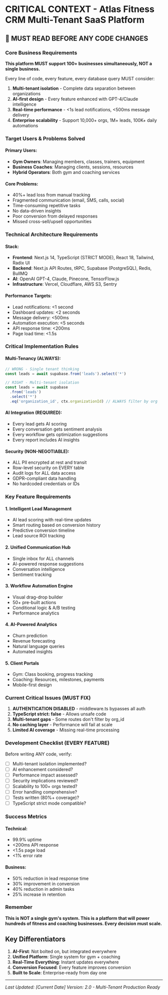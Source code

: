 # CRITICAL CONTEXT - Atlas Fitness CRM Multi-Tenant SaaS Platform

## 🚨 MUST READ BEFORE ANY CODE CHANGES

### Core Business Requirements
**This platform MUST support 100+ businesses simultaneously, NOT a single business.**

Every line of code, every feature, every database query MUST consider:
1. **Multi-tenant isolation** - Complete data separation between organizations
2. **AI-first design** - Every feature enhanced with GPT-4/Claude intelligence
3. **Real-time performance** - <1s lead notifications, <500ms message delivery
4. **Enterprise scalability** - Support 10,000+ orgs, 1M+ leads, 100K+ daily automations

### Target Users & Problems Solved

#### Primary Users:
- **Gym Owners**: Managing members, classes, trainers, equipment
- **Business Coaches**: Managing clients, sessions, resources  
- **Hybrid Operators**: Both gym and coaching services

#### Core Problems:
- 40%+ lead loss from manual tracking
- Fragmented communication (email, SMS, calls, social)
- Time-consuming repetitive tasks
- No data-driven insights
- Poor conversion from delayed responses
- Missed cross-sell/upsell opportunities

### Technical Architecture Requirements

#### Stack:
- **Frontend**: Next.js 14, TypeScript (STRICT MODE), React 18, Tailwind, Radix UI
- **Backend**: Next.js API Routes, tRPC, Supabase (PostgreSQL), Redis, BullMQ
- **AI**: OpenAI GPT-4, Claude, Pinecone, TensorFlow.js
- **Infrastructure**: Vercel, Cloudflare, AWS S3, Sentry

#### Performance Targets:
- Lead notifications: <1 second
- Dashboard updates: <2 seconds  
- Message delivery: <500ms
- Automation execution: <5 seconds
- API response time: <200ms
- Page load time: <1.5s

### Critical Implementation Rules

#### Multi-Tenancy (ALWAYS):
```typescript
// WRONG - Single tenant thinking
const leads = await supabase.from('leads').select('*')

// RIGHT - Multi-tenant isolation
const leads = await supabase
  .from('leads')
  .select('*')
  .eq('organization_id', ctx.organizationId) // ALWAYS filter by org
```

#### AI Integration (REQUIRED):
- Every lead gets AI scoring
- Every conversation gets sentiment analysis
- Every workflow gets optimization suggestions
- Every report includes AI insights

#### Security (NON-NEGOTIABLE):
- ALL PII encrypted at rest and transit
- Row-level security on EVERY table
- Audit logs for ALL data access
- GDPR-compliant data handling
- No hardcoded credentials or IDs

### Key Feature Requirements

#### 1. Intelligent Lead Management
- AI lead scoring with real-time updates
- Smart routing based on conversion history
- Predictive conversion timeline
- Lead source ROI tracking

#### 2. Unified Communication Hub  
- Single inbox for ALL channels
- AI-powered response suggestions
- Conversation intelligence
- Sentiment tracking

#### 3. Workflow Automation Engine
- Visual drag-drop builder
- 50+ pre-built actions
- Conditional logic & A/B testing
- Performance analytics

#### 4. AI-Powered Analytics
- Churn prediction
- Revenue forecasting
- Natural language queries
- Automated insights

#### 5. Client Portals
- Gym: Class booking, progress tracking
- Coaching: Resources, milestones, payments
- Mobile-first design

### Current Critical Issues (MUST FIX)

1. **AUTHENTICATION DISABLED** - middleware.ts bypasses all auth
2. **TypeScript strict: false** - Allows unsafe code
3. **Multi-tenant gaps** - Some routes don't filter by org_id
4. **No caching layer** - Performance will fail at scale
5. **Limited AI coverage** - Missing real-time processing

### Development Checklist (EVERY FEATURE)

Before writing ANY code, verify:
- [ ] Multi-tenant isolation implemented?
- [ ] AI enhancement considered?
- [ ] Performance impact assessed?
- [ ] Security implications reviewed?
- [ ] Scalability to 100+ orgs tested?
- [ ] Error handling comprehensive?
- [ ] Tests written (80%+ coverage)?
- [ ] TypeScript strict mode compatible?

### Success Metrics

#### Technical:
- 99.9% uptime
- <200ms API response
- <1.5s page load
- <1% error rate

#### Business:
- 50% reduction in lead response time
- 30% improvement in conversion
- 40% reduction in admin tasks
- 25% increase in retention

### Remember
**This is NOT a single gym's system. This is a platform that will power hundreds of fitness and coaching businesses. Every decision must scale.**

## Key Differentiators
1. **AI-First**: Not bolted on, but integrated everywhere
2. **Unified Platform**: Single system for gym + coaching
3. **Real-Time Everything**: Instant updates everywhere
4. **Conversion Focused**: Every feature improves conversion
5. **Built to Scale**: Enterprise-ready from day one

---
*Last Updated: [Current Date]*
*Version: 2.0 - Multi-Tenant Production Ready*